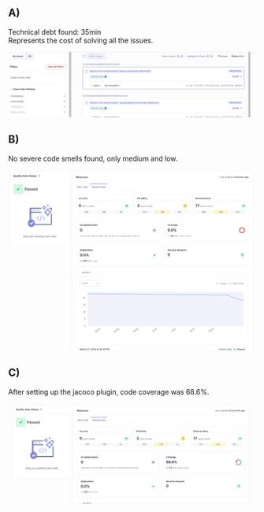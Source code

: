 ## A)

Technical debt found: 35min  
Represents the cost of solving all the issues.

![alt text](image-1.png)

## B)

No severe code smells found, only medium and low.

![alt text](image.png)

## C)

After setting up the jacoco plugin, code coverage was 68.6%.

![alt text](image-2.png)


